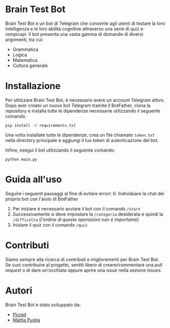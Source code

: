 # Brain Test Bot
Brain Test Bot è un bot di Telegram che consente agli utenti di testare la loro intelligenza e le loro abilità cognitive attraverso una serie di quiz e rompicapi. Il bot presenta una vasta gamma di domande di diversi argomenti, tra cui:
- Grammatica
- Logica
- Matematica
- Cultura generale

# Installazione
Per utilizzare Brain Test Bot, è necessario avere un account Telegram attivo. Dopo aver creato un nuovo bot Telegram tramite il BotFather, clona la repository e installa tutte le dipendenze necessarie utilizzando il seguente comando:

```shell
pip install -r requirements.txt
```

Una volta installate tutte le dipendenze, crea un file chiamato `token.txt` nella directory principale e aggiungi il tuo token di autenticazione del bot.

Infine, esegui il bot utilizzando il seguente comando:
```shell
python main.py
```

# Guida all'uso
Seguire i seguenti passaggi al fine di evitare errori:
0. Individuare la chat del proprio bot con l'aiuto di BotFather
1. Per iniziare è necessario avviare il bot con il comando `/start`
2. Successivamente si deve impostare la `/categoria` desiderata e quindi la `/difficolta` (_l'ordine di queste operazioni non è importante_)
3. Iniziare il quiz con il comando `/quiz`


# Contributi
Siamo sempre alla ricerca di contributi e miglioramenti per Brain Test Bot. Se vuoi contribuire al progetto, sentiti libero di creare/commentare una *pull request* o di dare un'occhiata oppure aprire una *issue* nella sezione *Issues*.

# Autori
Brain Test Bot è stato sviluppato da:
- [Picred](https://github.com/Picred)
- [Mattia Puglia](https://github.com/mattiapuglia)